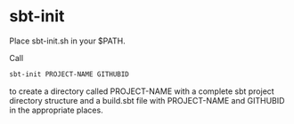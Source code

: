 # sbt-init

Place sbt-init.sh in your $PATH.

Call 

```bash
sbt-init PROJECT-NAME GITHUBID
```

to create a directory called PROJECT-NAME with a complete sbt project directory structure and a build.sbt file with PROJECT-NAME and GITHUBID in the appropriate places.
